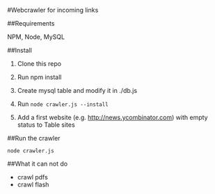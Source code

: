 #Webcrawler for incoming links

##Requirements

NPM, Node, MySQL


##Install

1. Clone this repo

2. Run npm install

3. Create mysql table and modify it in ./db.js

4. Run `node crawler.js --install`

5. Add a first website (e.g. http://news.ycombinator.com) with empty status to Table sites


##Run the crawler

`node crawler.js` 


##What it can not do
 - crawl pdfs
 - crawl flash